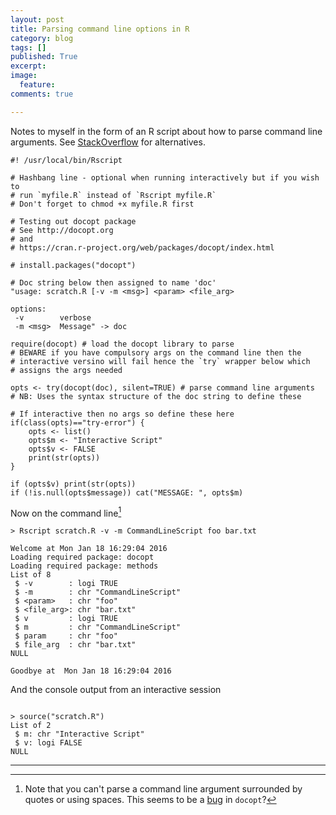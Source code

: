 ```yaml
---
layout: post
title: Parsing command line options in R
category: blog
tags: []
published: True
excerpt: 
image: 
  feature:
comments: true

---
```


Notes to myself in the form of an R script about how to parse command line arguments. See [StackOverflow](http://stackoverflow.com/questions/2151212/ddg#2154190) for alternatives.

```{R}
#! /usr/local/bin/Rscript

# Hashbang line - optional when running interactively but if you wish to
# run `myfile.R` instead of `Rscript myfile.R`
# Don't forget to chmod +x myfile.R first

# Testing out docopt package
# See http://docopt.org
# and
# https://cran.r-project.org/web/packages/docopt/index.html

# install.packages("docopt") 

# Doc string below then assigned to name 'doc'
"usage: scratch.R [-v -m <msg>] <param> <file_arg> 

options:
 -v        verbose
 -m <msg>  Message" -> doc

require(docopt) # load the docopt library to parse
# BEWARE if you have compulsory args on the command line then the
# interactive versino will fail hence the `try` wrapper below which
# assigns the args needed

opts <- try(docopt(doc), silent=TRUE) # parse command line arguments 
# NB: Uses the syntax structure of the doc string to define these

# If interactive then no args so define these here
if(class(opts)=="try-error") {
	opts <- list()
	opts$m <- "Interactive Script"
	opts$v <- FALSE
	print(str(opts))
}

if (opts$v) print(str(opts)) 
if (!is.null(opts$message)) cat("MESSAGE: ", opts$m)
```

Now on the command line[^1]

```{bash}
> Rscript scratch.R -v -m CommandLineScript foo bar.txt

Welcome at Mon Jan 18 16:29:04 2016
Loading required package: docopt
Loading required package: methods
List of 8
 $ -v        : logi TRUE
 $ -m        : chr "CommandLineScript"
 $ <param>   : chr "foo"
 $ <file_arg>: chr "bar.txt"
 $ v         : logi TRUE
 $ m         : chr "CommandLineScript"
 $ param     : chr "foo"
 $ file_arg  : chr "bar.txt"
NULL

Goodbye at  Mon Jan 18 16:29:04 2016
```

And the console output from an interactive session

```{R}

> source("scratch.R")
List of 2
 $ m: chr "Interactive Script"
 $ v: logi FALSE
NULL
```

---

[^1]: Note that you can't parse a command line argument surrounded by quotes or using spaces. This seems to be a [bug](http://stackoverflow.com/questions/33844516/quote-marks-in-args-for-littler-docopt/33844969#33844969) in `docopt`?